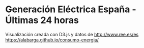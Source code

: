 # Generación Eléctrica España - Últimas 24 horas

Visualización creada con D3.js y datos de http://www.ree.es/es
https://alabarga.github.io/consumo-energia/
